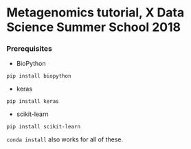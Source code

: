 # Metagenomics tutorial, X Data Science Summer School 2018 

### Prerequisites

- BioPython
```
pip install biopython
```
- keras
```
pip install keras
```
- scikit-learn
```
pip install scikit-learn
```

`conda install` also works for all of these.
